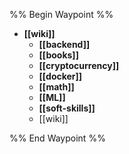 %% Begin Waypoint %%
- **[[wiki]]**
	- **[[backend]]**
	- **[[books]]**
	- **[[cryptocurrency]]**
	- **[[docker]]**
	- **[[math]]**
	- **[[ML]]**
	- **[[soft-skills]]**
	- [[wiki]]

%% End Waypoint %%